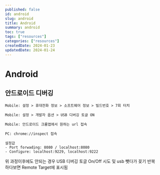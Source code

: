 ```yaml
---
published: false
id: android
slug: android
title: Android
summary: android
toc: true
tags: ["resources"]
categories: ["resources"]
createdDate: 2024-01-23
updatedDate: 2024-01-24
---
```


# Android

## 안드로이드 디버깅
```
Mobile: 설정 > 휴대전화 정보 > 소프트웨어 정보 > 빌드번호 > 7회 터치

Mobile: 설정 > 개발자 옵션 > USB 디버깅 토글 ON

Mobile: 안드로이드 크롬앱에서 원하는 url 접속

PC: chrome://inspect 접속

설정값
- Port forwading: 8080 / localhost:8080
- Configure: localhost:9229, localhost:9222
```

위 과정이후에도 안되는 경우 USB 디버깅 토글 On/Off 시도 및 usb 뺏다가 꽂기 반복하다보면 Remote Target에 표시됨

